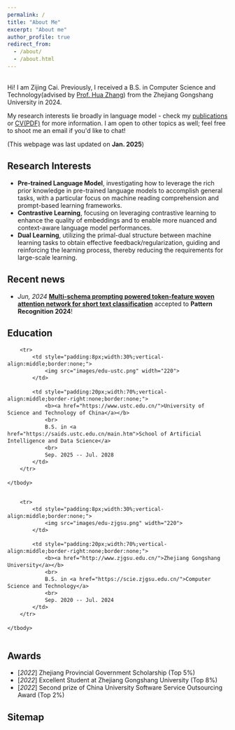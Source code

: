 ```yaml
---
permalink: /
title: "About Me"
excerpt: "About me"
author_profile: true
redirect_from: 
  - /about/
  - /about.html
---
```


<!-- ## About me -->
<br>Hi! I am Zijing Cai. Previously, I received a B.S. in Computer Science and Technology(advised by [Prof. Hua Zhang](https://scie.zjgsu.edu.cn/zh-hans/node/381)) from the Zhejiang Gongshang University in 2024.

My research interests lie broadly in language model - check my [publications](https://aaronzijingcai.github.io//publications/) or [CV(PDF)](https://aaronzijingcai.github.io//cv/) for more information. I am open to other topics as well; feel free to shoot me an email if you'd like to chat! 

(This webpage was last updated on **Jan. 2025**)

## Research Interests
* **Pre-trained Language Model**, investigating how to leverage the rich prior knowledge in pre-trained language models to accomplish general tasks, with a particular focus on machine reading comprehension and prompt-based learning frameworks.
* **Contrastive Learning**, focusing on leveraging contrastive learning to enhance the quality of embeddings and to enable more nuanced and context-aware language model performances.
* **Dual Learning**, utilizing the primal-dual structure between machine learning tasks to obtain effective feedback/regularization, guiding and reinforcing the learning process, thereby reducing the requirements for large-scale learning.

## Recent news

* *Jun, 2024* [**Multi-schema prompting powered token-feature woven attention network for short text classification**](https://www.sciencedirect.com/science/article/pii/S0031320324005338) accepted to **Pattern Recognition 2024**!


## Education

<table style="width:100%;border:0px;border-spacing:0px;border-collapse:separate;margin-right:0;margin-left:0;font-size:0.95em;">
    <tbody>

        <tr>
            <td style="padding:8px;width:30%;vertical-align:middle;border:none;"> 
                <img src="images/edu-ustc.png" width="220">
            </td>
            
            <td style="padding:20px;width:70%;vertical-align:middle;border-right:none;border:none;">
                <b><a href="https://www.ustc.edu.cn/">University of Science and Technology of China</a></b>
                <br>
                B.S. in <a href="https://saids.ustc.edu.cn/main.htm">School of Artificial Intelligence and Data Science</a>
                <br>
                Sep. 2025 -- Jul. 2028
            </td>            
        </tr>
        
    </tbody>
</table>

<table style="width:100%;border:0px;border-spacing:0px;border-collapse:separate;margin-right:0;margin-left:0;font-size:0.95em;">
    <tbody>

        <tr>
            <td style="padding:8px;width:30%;vertical-align:middle;border:none;"> 
                <img src="images/edu-zjgsu.png" width="220">
            </td>
            
            <td style="padding:20px;width:70%;vertical-align:middle;border-right:none;border:none;">
                <b><a href="http://www.zjgsu.edu.cn/">Zhejiang Gongshang University</a></b>
                <br>
                B.S. in <a href="https://scie.zjgsu.edu.cn/">Computer Science and Technology</a>
                <br>
                Sep. 2020 -- Jul. 2024
            </td>            
        </tr>
        
    </tbody>
</table>

## Awards
* [_2022_] Zhejiang Provincial Government Scholarship (Top 5%)
* [_2022_] Excellent Student at Zhejiang Gongshang University (Top 8%)
* [_2022_] Second prize of China University Software Service Outsourcing Award (Top 2%)


## Sitemap
<script type='text/javascript' id='mapmyvisitors' src='https://mapmyvisitors.com/map.js?cl=ffffff&w=406&t=n&d=agXuytwaVAdo2VIdVoUuUqQzAzcCxT1HfNom5U8dslQ&co=c7e2e4&ct=ffffff&cmo=488b87&cmn=bd514a'></script>

